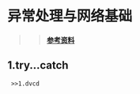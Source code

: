﻿
# 异常处理与网络基础<br>
 >> ####   [参考资料](https://www.cnblogs.com/linhaifeng/articles/6232220.html)
## 1.try...catch
     >>1.dvcd
